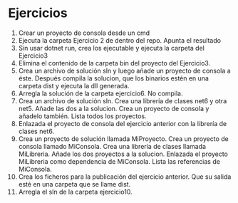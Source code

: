 # Ejercicios

1. Crear un proyecto de consola desde un cmd
2. Ejecuta la carpeta Ejercicio 2 de dentro del repo. Apunta el resultado
3. Sin usar dotnet run, crea los ejecutable y ejecuta la carpeta del Ejercicio3
4. Elimina el contenido de la carpeta bin del proyecto del Ejercicio3.
5. Crea un archivo de solución sln y luego añade un proyecto de consola a éste. Después compila la solucion, que los binarios estén en una carpeta dist y ejecuta la dll generada.
6. Arregla la solución de la carpeta ejercicio6. No compila.
7. Crea un archivo de solución sln. Crea una librería de clases net6 y otra net5. Añade las dos a la solucion. Crea un proyecto de consola y añadelo también. Lista todos los proyectos.
8. Enlazada el proyecto de consola del ejercicio anterior con la librería de clases net6.
9. Crea un proyecto de solución llamada MiProyecto. Crea un proyecto de consola llamado MiConsola. Crea una librería de clases llamada MiLibreria. Añade los dos proyectos a la solucion. Enlazada el proyecto MiLibreria como dependencia de MiConsola. Lista las referencias de MiConsola.
10. Crea los ficheros para la publicación del ejercicio anterior. Que su salida esté en una carpeta que se llame dist.
11. Arregla el sln de la carpeta ejercicio10.